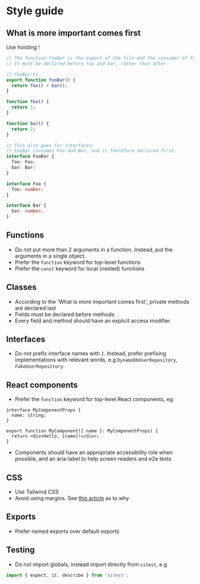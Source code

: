 # Style guide

## What is more important comes first
Use hoisting !

```ts
// The function fooBar is the export of the file and the consumer of foo and bar.
// It must be declared before foo and bar, rather than after.

// fooBar.ts
export function fooBar() {
  return foo() + bar();
}

function foo() {
  return 1;
}

function bar() {
  return 2;
}

// This also goes for interfaces:
// FooBar consumes Foo and Bar, and is therefore declared first.
interface FooBar {
  foo: Foo;
  bar: Bar;
}

interface Foo {
  foo: number;
}

interface Bar {
  bar: number;
}
```

## Functions

- Do not put more than 2 arguments in a function. Instead, put the arguments in a single object.
- Prefer the `function` keyword for top-level functions
- Prefer the `const` keyword for local (nested) functions

## Classes

- According to the 'What is more important comes first', private methods are declared last
- Fields must be declared before methods
- Every field and method should have an explicit access modifier

## Interfaces

- Do not prefix interface names with `I`. Instead, prefer prefixing implementations with relevant words,
  e.g `DynamoDbUserRepository`, `FakeUserRepository`.

## React components

- Prefer the `function` keyword for top-level React components, eg:
```tsx
interface MyComponentProps {
  name: string;
}

export function MyComponent({ name }: MyComponentProps) {
  return <div>Hello, {name}!</div>;
}
```
- Components should have an appropriate accessibility role when possible, and an aria-label to help screen readers and e2e tests

## CSS

- Use Tailwind CSS
- Avoid using margins. See [this article](https://mxstbr.com/thoughts/margin) as to why

## Exports

- Prefer named exports over default exports

## Testing

- Do not import globals, instead import directly from `vitest`, e.g

```ts
import { expect, it, describe } from 'vitest';
```
